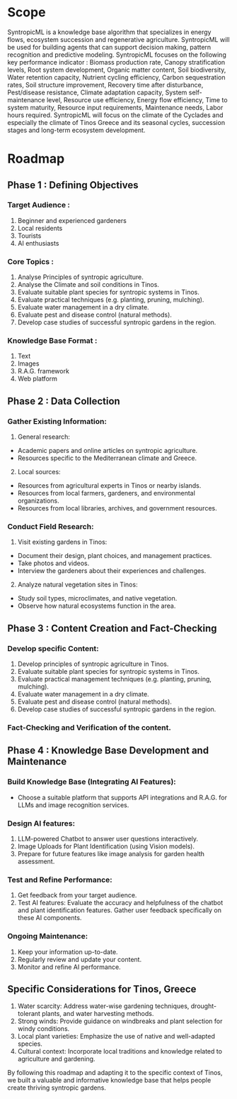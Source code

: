 # Scope

SyntropicML is a knowledge base algorithm that specializes in energy flows, ecosystem succession and regenerative agriculture. SyntropicML will be used for building agents that can support decision making, pattern recognition and  predictive modeling. SyntropicML focuses on the following key performance indicator : Biomass production rate, Canopy stratification levels, Root system development, Organic matter content, Soil biodiversity, Water retention capacity, Nutrient cycling efficiency, Carbon sequestration rates, Soil structure improvement, Recovery time after disturbance, Pest/disease resistance, Climate adaptation capacity, System self-maintenance level, Resource use efficiency, Energy flow efficiency, Time to system maturity, Resource input requirements, Maintenance needs, Labor hours required. SyntropicML will focus on the climate of the Cyclades and especially the climate of Tinos Greece and its seasonal cycles, succession stages and long-term ecosystem development.

# Roadmap

## Phase 1  : Defining Objectives

### Target Audience :

1. Beginner and experienced gardeners
2. Local residents
3. Tourists
4. AI enthusiasts

### Core Topics :

1. Analyse Principles of syntropic agriculture.
2. Analyse the Climate and soil conditions in Tinos.
3. Evaluate suitable plant species for syntropic systems in Tinos.
4. Evaluate practical techniques (e.g. planting, pruning, mulching).
5. Evaluate water management in a dry climate.
6. Evaluate pest and disease control (natural methods).
7. Develop case studies of successful syntropic gardens in the region.

### Knowledge Base Format :

1. Text
2. Images
3. R.A.G. framework
4. Web platform

## Phase 2  : Data Collection

### Gather Existing Information:

1. General research:

- Academic papers and online articles on syntropic agriculture.
- Resources specific to the Mediterranean climate and Greece.

2. Local sources:

- Resources from agricultural experts in Tinos or nearby islands.
- Resources from local farmers, gardeners, and environmental organizations.
- Resources from local libraries, archives, and government resources.

### Conduct Field Research:

1. Visit existing gardens in Tinos:

- Document their design, plant choices, and management practices.
- Take photos and videos.
- Interview the gardeners about their experiences and challenges.

2. Analyze natural vegetation sites in Tinos:

- Study soil types, microclimates, and native vegetation.
- Observe how natural ecosystems function in the area.

## Phase 3  : Content Creation and Fact-Checking

### Develop specific Content:

1. Develop principles of syntropic agriculture in Tinos.
2. Evaluate suitable plant species for syntropic systems in Tinos.
3. Evaluate practical management techniques (e.g. planting, pruning, mulching).
4. Evaluate water management in a dry climate.
5. Evaluate pest and disease control (natural methods).
6. Develop case studies of successful syntropic gardens in the region.

### Fact-Checking and Verification of the content.

## Phase 4  : Knowledge Base Development and Maintenance

### Build Knowledge Base (Integrating AI Features):

- Choose a suitable platform that supports API integrations and R.A.G. for LLMs and image recognition services.

### Design AI features: 

1. LLM-powered Chatbot to answer user questions interactively.
2. Image Uploads for Plant Identification (using Vision models).
3. Prepare for future features like image analysis for garden health assessment.

### Test and Refine Performance:

1. Get feedback from your target audience.
2. Test AI features: Evaluate the accuracy and helpfulness of the chatbot and plant identification features. Gather user feedback specifically on these AI components.

### Ongoing Maintenance:

1. Keep your information up-to-date.
2. Regularly review and update your content.
3. Monitor and refine AI performance.

## Specific Considerations  for Tinos, Greece

1. Water scarcity: Address water-wise gardening techniques, drought-tolerant plants, and water harvesting methods.
2. Strong winds: Provide guidance on windbreaks and plant selection for windy conditions.
3. Local plant varieties: Emphasize the use of native and well-adapted species.
4. Cultural context: Incorporate local traditions and knowledge related to agriculture and gardening.

By following this roadmap and adapting it to the specific context of Tinos, we built a valuable and informative knowledge base that helps people create thriving syntropic gardens.


